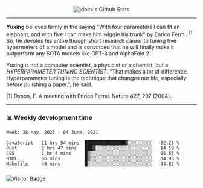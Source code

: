 <div align="center">
    <img align="center" src="https://github-readme-stats.vercel.app/api?username=idocx&show_icons=true&count_private=true&hide_border=true" alt="idocx's Github Stats"></img>
</div>

---

**Yuxing** believes firmly in the saying "With four parameters I can fit an elephant, and with five I can make him wiggle his trunk" by Enrico Fermi. <sup>[1]</sup> So, he devotes his entire though short research career to tuning five hypermeters of a model and is convinced that he will finally make it outperform any SOTA models like GPT-3 and AlphaFold 2.

Yuxing is not a computer scientist, a physicist or a chemist, but a *HYPERPARAMETER TUNING SCIENTIST*. "That makes a lot of difference. Hyperparameter tuning is the technique that changes our life, especially before pulishing a paper.", he said.

[1] Dyson, F. A meeting with Enrico Fermi. Nature 427, 297 (2004).


---

### 📊 Weekly development time
<!--START_SECTION:waka-->
```text
Week: 28 May, 2021 - 04 June, 2021

JavaScript   11 hrs 54 mins  ███████████████▓░░░░░░░░░   62.25 % 
Rust         2 hrs 47 mins   ███▓░░░░░░░░░░░░░░░░░░░░░   14.59 % 
CSS          1 hr 4 mins     █▒░░░░░░░░░░░░░░░░░░░░░░░   05.65 % 
HTML         56 mins         █▒░░░░░░░░░░░░░░░░░░░░░░░   04.93 % 
Makefile     46 mins         █░░░░░░░░░░░░░░░░░░░░░░░░   04.02 % 
```
<!--END_SECTION:waka-->

### 

![Visitor Badge](https://visitor-badge.laobi.icu/badge?page_id=idocx.idocx)